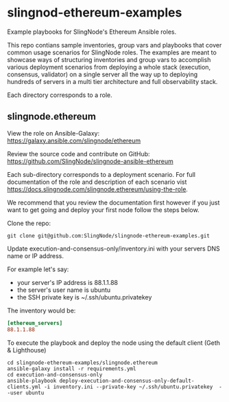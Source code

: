 # slingnod-ethereum-examples
Example playbooks for SlingNode's Ethereum Ansible roles. 

This repo contians sample inventories, group vars and playbooks that cover common usage scenarios for SlingNode roles.
The examples are meant to showcase ways of structuring inventories and group vars to accomplish various deployment scenarios from deploying a whole stack (execution, consensus, validator) on a single server all the way up to deploying hundreds of servers in a multi tier architecture and full observability stack. 

Each directory corresponds to a role. 

## slingnode.ethereum

View the role on Ansible-Galaxy: https://galaxy.ansible.com/slingnode/ethereum

Review the source code and contribute on GitHub: https://github.com/SlingNode/slingnode-ansible-ethereum

Each sub-directory corresponds to a deployment scenario. For full documentation of the role and description of each scenario vist https://docs.slingnode.com/slingnode.ethereum/using-the-role.

We recommend that you review the documentation first however if you just want to get going and deploy your first node follow the steps below.

Clone the repo:

```shell
git clone git@github.com:SlingNode/slingnode-ethereum-examples.git
```
 Update execution-and-consensus-only/inventory.ini with your servers DNS name or IP address.
 
 For example let's say:
 - your server's IP address is 88.1.1.88
 - the server's user name is ubuntu
 - the SSH private key is ~/.ssh/ubuntu.privatekey
 
The inventory would be:
 
```ini
[ethereum_servers]
88.1.1.88
```

To execute the playbook and deploy the node using the default client (Geth & Lighthouse)

```shell
cd slingnode-ethereum-examples/slingnode.ethereum
ansible-galaxy install -r requirements.yml
cd execution-and-consensus-only
ansible-playbook deploy-execution-and-consensus-only-default-clients.yml -i inventory.ini --private-key ~/.ssh/ubuntu.privatekey  --user ubuntu
```